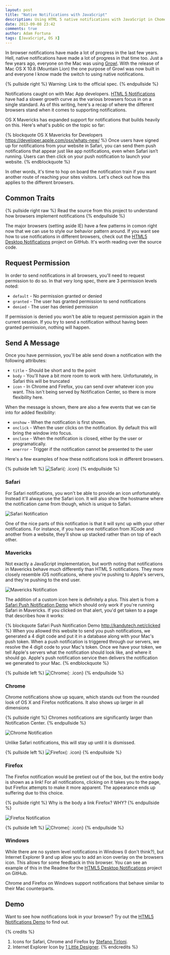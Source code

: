 ```yaml
---
layout: post
title: "Native Notifications with JavaScript"
description: Using HTML 5 native notifications with JavaScript in Chome, Safari, Firefox and on Windows.
date: 2013-09-08 23:42
comments: true
author: Adam Fortuna
tags: [JavaScript, OS X]
---
```


In browser notifications have made a lot of progress in the last few years. Hell, native notifications have made a lot of progress in that time too. Just a few years ago, everyone on the Mac was using [Growl][]. With the release of Mac OS X 10.8 (Mountain Lion) the one purpose of Growl was now built in and everyone I know made the switch to using native notifications.

{% pullside right %}
Warning: Link to the official spec.
{% endpullside %}

Notifications caught on with Mac App developers. [HTML 5 Notifications][] have had a slower growth curve as the various browsers focus in on a single standard. As of this writing, here's a recap of where the different browsers stand when it comes to supporting notifications.

OS X Mavericks has expanded support for notifications that builds heavily on this. Here's what's public on the topic so far:

{% blockquote OS X Mavericks for Developers https://developer.apple.com/osx/whats-new/ %}
Once users have signed up for notifications from your website in Safari, you can send them push notifications that appear just like app notifications, even when Safari isn’t running. Users can then click on your push notification to launch your website.
{% endblockquote %}

In other words, it's time to hop on board the notification train if you want another route of reaching your sites visitors. Let's check out how this applies to the different browsers.

## Common Traits

{% pullside right raw %}
Read the source from this project to understand how browsers implement notifications
{% endpullside %}

The major browsers (setting aside IE) have a few patterns in comon right now that we can use to style our behavior pattern around. If you want see how to use notifications in different browsers, check out the [HTML5 Desktop Notifications][] project on GitHub. It's worth reading over the source code.

## Request Permission

In order to send notifications in all browsers, you'll need to request permission to do so. In that very long spec, there are 3 permission levels noted:

* `default` - No permission granted or denied
* `granted` - The user has granted permission to send notifications
* `denied` - The user has denied permission

If permission is denied you won't be able to request permission again in the current session. If you try to send a notification without having been granted permission, nothing will happen.

## Send A Message

Once you have permission, you'll be able send down a notification with the following attributes:

* `title` - Should be short and to the point
* `body` - You'll have a bit more room to work with here. Unfortunately, in Safari this will be truncated
* `icon` - In Chrome and Firefox, you can send over whatever icon you want. This isn't being served by Notification Center, so there is more flexibility here.

When the message is shown, there are also a few events that we can tie into for added flexibility:

* `onshow` - When the notification is first shown.
* `onclick` -  When the user clicks on the notification. By default this will bring the window into focus.
* `onclose` - When the notification is closed, either by the user or programatically.
* `onerror` - Trigger if the notification cannot be presented to the user

Here's a few examples of how these notifications look in different browsers.

{% pullside left %}
![Safari](/images/icons/safari.png){: .icon}
{% endpullside %}

### Safari

For Safari notifications, you won't be able to provide an icon unfortunately. Instead it'll always use the Safari icon. It will also show the hostname where the notification came from though, which is unique to Safari.

![Safari Notification](/images/posts/native-javascript-notifications/safari-notification-small.png)

One of the nice parts of this notification is that it will sync up with your other notifications. For instance, if you have one notification from XCode and another from a website, they'll show up stacked rather than on top of each other.

### Mavericks

Not exactly a JavaScript implementation, but worth noting that notifications in Mavericks behave much differently than HTML 5 notifications. They more closely resemble iOS notifications, where you're pushing to Apple's servers, and they're pushing to the end user.

![Mavericks Notification](/images/posts/native-javascript-notifications/mavericks-notification-small.png)

The addition of a custom icon here is definitely a plus. This alert is from a [Safari Push Notification Demo][] which should only work if you're running Safari in Mavericks. If you clicked on that alert, you'd get taken to a page that describes how it works:

{% blockquote Safari Push Notification Demo http://kandutech.net/clicked %}
When you allowed this website to send you push notifications, we generated a 4 digit code and put it in a database along with your Mac's push token. When a push notification is triggered through our servers, we resolve the 4 digit code to your Mac's token. Once we have your token, we tell Apple's servers what the notification should look like, and where it should go. Apple's push notification service then delivers the notification we generated to your Mac.
{% endblockquote %}


{% pullside left %}
![Chrome](/images/icons/chrome.png){: .icon}
{% endpullside %}

### Chrome

Chrome notifications show up square, which stands out from the rounded look of OS X and Firefox notifications. It also shows up larger in all dimensions 

{% pullside right %}
Chromes notifications are significantly larger than Notification Center.
{% endpullside %}

![Chrome Notification](/images/posts/native-javascript-notifications/chrome-notification-small.png)

Unlike Safari notifications, this will stay up until it is dismissed.

{% pullside left %}
![Firefox](/images/icons/firefox.png){: .icon}
{% endpullside %}

### Firefox

The Firefox notification would be pretiest out of the box, but the entire body is shown as a link! For all notifications, clicking on it takes you to the page, but Firefox attempts to make it more apparent. The appearance ends up suffering due to this choice.

{% pullside right %}
Why is the body a link Firefox? WHY?
{% endpullside %}

![Firefox Notification](/images/posts/native-javascript-notifications/firefox-notification-small.png)

{% pullside left %}
![Chrome](/images/icons/ie.png){: .icon}
{% endpullside %}
### Windows

While there are no system level notifications in Windows (I don't think?), but Internet Explorer 9 and up allow you to add an icon overlay on the browsers icon. This allows for some feedback in this browser. You can see an example of this in the Readme for the [HTML5 Desktop Notifications][] project on GitHub.

Chrome and Firefox on Windows support notifications that behave similar to their Mac counterparts.

## Demo

Want to see how notifications look in your browser? Try out the [HTML5 Notifications Demo][] to find out.

{% credits %}
1. Icons for Safari, Chrome and Firefox by [Stefano Tirloni](http://dribbble.com/shots/1032875-Flat-Icons).
2. Internet Explorer Icon by [1 Little Designer](http://onelittledesigner.com/rapidweaver/web-icons/free-flat-browser-icons/).
{% endcredits %}




[Growl]:http://growl.info/
[HTML 5 Notifications]: http://notifications.spec.whatwg.org/
[Safari Push Notification Demo]: http://kandutech.net/
[HTML5 Desktop Notifications]: https://github.com/ttsvetko/HTML5-Desktop-Notifications/
[HTML5 Notifications Demo]: http://ttsvetko.github.io/HTML5-Desktop-Notifications/